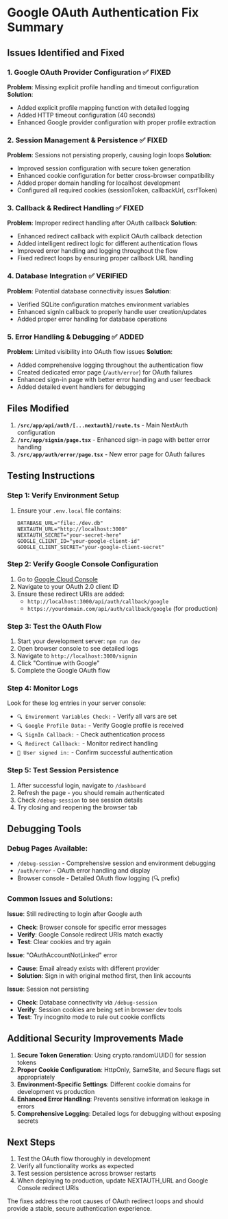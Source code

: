 # Google OAuth Authentication Fix Summary

## Issues Identified and Fixed

### 1. **Google OAuth Provider Configuration** ✅ FIXED
**Problem**: Missing explicit profile handling and timeout configuration
**Solution**: 
- Added explicit profile mapping function with detailed logging
- Added HTTP timeout configuration (40 seconds)
- Enhanced Google provider configuration with proper profile extraction

### 2. **Session Management & Persistence** ✅ FIXED  
**Problem**: Sessions not persisting properly, causing login loops
**Solution**:
- Improved session configuration with secure token generation
- Enhanced cookie configuration for better cross-browser compatibility
- Added proper domain handling for localhost development
- Configured all required cookies (sessionToken, callbackUrl, csrfToken)

### 3. **Callback & Redirect Handling** ✅ FIXED
**Problem**: Improper redirect handling after OAuth callback
**Solution**:
- Enhanced redirect callback with explicit OAuth callback detection
- Added intelligent redirect logic for different authentication flows
- Improved error handling and logging throughout the flow
- Fixed redirect loops by ensuring proper callback URL handling

### 4. **Database Integration** ✅ VERIFIED
**Problem**: Potential database connectivity issues
**Solution**:
- Verified SQLite configuration matches environment variables
- Enhanced signIn callback to properly handle user creation/updates
- Added proper error handling for database operations

### 5. **Error Handling & Debugging** ✅ ADDED
**Problem**: Limited visibility into OAuth flow issues
**Solution**:
- Added comprehensive logging throughout the authentication flow
- Created dedicated error page (`/auth/error`) for OAuth failures
- Enhanced sign-in page with better error handling and user feedback
- Added detailed event handlers for debugging

## Files Modified

1. **`/src/app/api/auth/[...nextauth]/route.ts`** - Main NextAuth configuration
2. **`/src/app/signin/page.tsx`** - Enhanced sign-in page with better error handling
3. **`/src/app/auth/error/page.tsx`** - New error page for OAuth failures

## Testing Instructions

### Step 1: Verify Environment Setup
1. Ensure your `.env.local` file contains:
   ```
   DATABASE_URL="file:./dev.db"
   NEXTAUTH_URL="http://localhost:3000"
   NEXTAUTH_SECRET="your-secret-here"
   GOOGLE_CLIENT_ID="your-google-client-id"
   GOOGLE_CLIENT_SECRET="your-google-client-secret"
   ```

### Step 2: Verify Google Console Configuration
1. Go to [Google Cloud Console](https://console.developers.google.com/)
2. Navigate to your OAuth 2.0 client ID
3. Ensure these redirect URIs are added:
   - `http://localhost:3000/api/auth/callback/google`
   - `https://yourdomain.com/api/auth/callback/google` (for production)

### Step 3: Test the OAuth Flow
1. Start your development server: `npm run dev`
2. Open browser console to see detailed logs
3. Navigate to `http://localhost:3000/signin`
4. Click "Continue with Google"
5. Complete the Google OAuth flow

### Step 4: Monitor Logs
Look for these log entries in your server console:
- `🔍 Environment Variables Check:` - Verify all vars are set
- `🔍 Google Profile Data:` - Verify Google profile is received
- `🔍 SignIn Callback:` - Check authentication process
- `🔍 Redirect Callback:` - Monitor redirect handling
- `🎉 User signed in:` - Confirm successful authentication

### Step 5: Test Session Persistence
1. After successful login, navigate to `/dashboard`
2. Refresh the page - you should remain authenticated
3. Check `/debug-session` to see session details
4. Try closing and reopening the browser tab

## Debugging Tools

### Debug Pages Available:
- `/debug-session` - Comprehensive session and environment debugging
- `/auth/error` - OAuth error handling and display
- Browser console - Detailed OAuth flow logging (🔍 prefix)

### Common Issues and Solutions:

**Issue**: Still redirecting to login after Google auth
- **Check**: Browser console for specific error messages
- **Verify**: Google Console redirect URIs match exactly
- **Test**: Clear cookies and try again

**Issue**: "OAuthAccountNotLinked" error
- **Cause**: Email already exists with different provider
- **Solution**: Sign in with original method first, then link accounts

**Issue**: Session not persisting
- **Check**: Database connectivity via `/debug-session`
- **Verify**: Session cookies are being set in browser dev tools
- **Test**: Try incognito mode to rule out cookie conflicts

## Additional Security Improvements Made

1. **Secure Token Generation**: Using crypto.randomUUID() for session tokens
2. **Proper Cookie Configuration**: HttpOnly, SameSite, and Secure flags set appropriately
3. **Environment-Specific Settings**: Different cookie domains for development vs production
4. **Enhanced Error Handling**: Prevents sensitive information leakage in errors
5. **Comprehensive Logging**: Detailed logs for debugging without exposing secrets

## Next Steps

1. Test the OAuth flow thoroughly in development
2. Verify all functionality works as expected
3. Test session persistence across browser restarts
4. When deploying to production, update NEXTAUTH_URL and Google Console redirect URIs

The fixes address the root causes of OAuth redirect loops and should provide a stable, secure authentication experience.